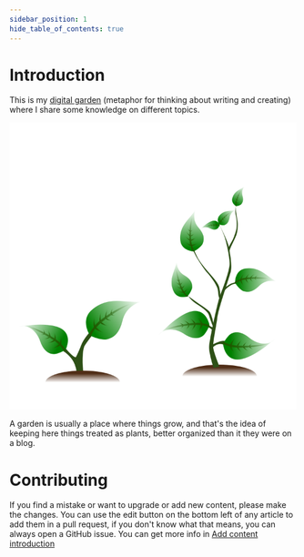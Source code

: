 ```yaml
---
sidebar_position: 1
hide_table_of_contents: true
---
```


# Introduction

This is my [digital garden](https://joelhooks.com/digital-garden) (metaphor for thinking about writing and creating) where I share some knowledge on different topics.

![](/img/leaves-02.svg)

A garden is usually a place where things grow, and that's the idea of keeping here things treated as plants, better organized than it they were on a blog.

# Contributing

If you find a mistake or want to upgrade or add new content, please make the changes. You can use the edit button on the bottom left of any article to add them in a pull request, if you don't know what that means, you can always open a GitHub issue. You can get more info in [Add content introduction](/tutorial/tutorial-intro)

